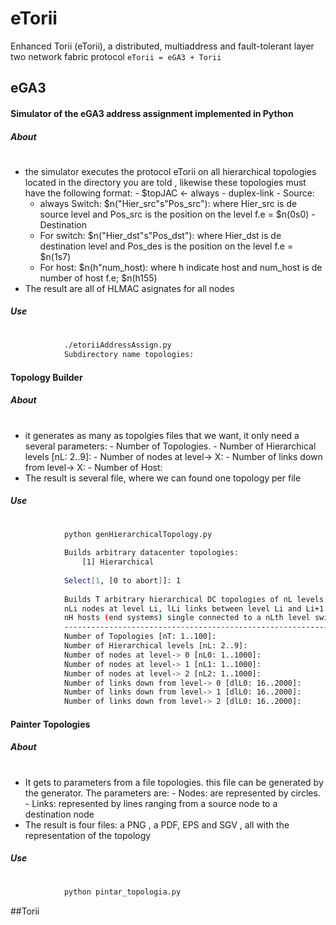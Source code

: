 # eTorii
Enhanced Torii (eTorii), a distributed, multiaddress and fault-tolerant layer two network fabric protocol
```eTorii = eGA3 + Torii```

## eGA3
#### Simulator of the eGA3 address assignment implemented in Python
##### About
#
   * the simulator executes the protocol eTorii on all hierarchical topologies located in the directory you are told , likewise these topologies must have the following format:
    - $topJAC <- always
    - duplex-link 
    - Source:
      - always Switch: $n("Hier_src"s"Pos_src"): where Hier_src is de source level and Pos_src is the position on the level f.e = $n(0s0)
    - Destination
      - For switch: $n("Hier_dst"s"Pos_dst"): where Hier_dst is de destination level and Pos_des is the position on the level f.e = $n(1s7)
      - For host: $n(h"num_host): where h indicate host and num_host is de number of host f.e; $n(h155)
   * The result are all of HLMAC asignates for all nodes

##### Use
#
```sh
            ./etoriiAddressAssign.py
            Subdirectory name topologies:
```
#### Topology Builder
##### About
#
   * it generates as many as topolgies files that we want, it only need a several parameters: 
    - Number of Topologies.
    - Number of Hierarchical levels [nL: 2..9]:
    - Number of nodes at level-> X: 
    - Number of links down from level-> X:
    - Number of Host:
   * The result is several file, where we can found one topology per file

##### Use
#
```sh
            python genHierarchicalTopology.py   

            Builds arbitrary datacenter topologies:
                [1] Hierarchical
            
            Select[1, [0 to abort]]: 1 
            
            Builds T arbitrary hierarchical DC topologies of nL levels of switches,
            nLi nodes at level Li, lLi links between level Li and Li+1
            nH hosts (end systems) single connected to a nLth level switch
            -----------------------------------------------------------------------
            Number of Topologies [nT: 1..100]: 
            Number of Hierarchical levels [nL: 2..9]: 
            Number of nodes at level-> 0 [nL0: 1..1000]: 
            Number of nodes at level-> 1 [nL1: 1..1000]: 
            Number of nodes at level-> 2 [nL2: 1..1000]: 
            Number of links down from level-> 0 [dlL0: 16..2000]:
            Number of links down from level-> 1 [dlL0: 16..2000]:
            Number of links down from level-> 2 [dlL0: 16..2000]:
```
#### Painter Topologies
##### About
#
   * It gets to parameters from a file topologies. this file can be generated by the generator. The parameters are:
    - Nodes: are represented by circles.
    - Links: represented by lines ranging from a source node to a destination node
   * The result is four files: a PNG , a PDF, EPS and SGV , all with the representation of the topology

##### Use
#
```sh
            python pintar_topologia.py 
```
##Torii
